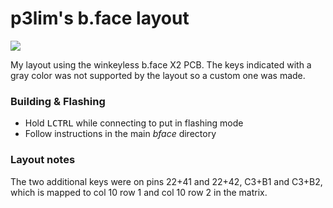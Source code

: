 # p3lim's b.face layout

![](https://user-images.githubusercontent.com/26496/61170794-bf8a2c80-a56e-11e9-893f-f1766e7a9a04.png)

My layout using the winkeyless b.face X2 PCB. The keys indicated with a gray color was not supported by the layout so a custom one was made.

### Building & Flashing

- Hold <kbd>LCTRL</kbd> while connecting to put in flashing mode
- Follow instructions in the main _bface_ directory

### Layout notes

The two additional keys were on pins 22+41 and 22+42, C3+B1 and C3+B2, which is mapped to col 10 row 1 and col 10 row 2 in the matrix.
